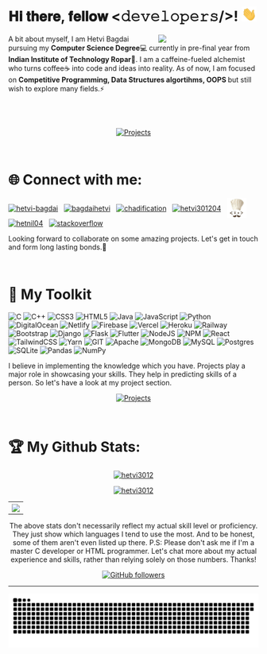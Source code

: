 

<h1> 𝐇𝐢 𝐭𝐡𝐞𝐫𝐞, 𝐟𝐞𝐥𝐥𝐨𝐰 <𝚍𝚎𝚟𝚎𝚕𝚘𝚙𝚎𝚛𝚜/>! <img src="Hi.gif" width="30"></h1>

<img width="40%" align="right" src="coding.gif" >
A bit about myself, I am Hetvi Bagdai pursuing my <b>Computer Science Degree</b>💻 currently in pre-final year from <b>Indian Institute of Technology Ropar🏫</b>. I am a caffeine-fueled alchemist who turns coffee☕ into code and ideas into reality. As of now, I am focused on <b>Competitive Programming, Data Structures algortihms, OOPS </b> but still wish to explore many fields.⚡

<br>
<br>
<br>
<br>

<div align="center">

[![Projects](https://img.shields.io/badge/portfolio-%23430098?style=for-the-badge)](https://anant-prakash-singh.vercel.app)
  
</div>

<br>

# 🌐 Connect with me:
<p align="left">
<a href="https://www.linkedin.com/in/hetvi-bagdai/" target="blank"><img align="center" src="https://skillicons.dev/icons?i=linkedin" alt="hetvi-bagdai" height="35" width="35" /></a> &nbsp;
<a href="https://www.instagram.com/bagdaihetvi" target="blank"><img align="center" src="https://skillicons.dev/icons?i=instagram" alt="bagdaihetvi" height="35" width="35" /></a> &nbsp;
<a href="https://codeforces.com/profile/chadification" target="blank"><img align="center" src="https://raw.githubusercontent.com/rahuldkjain/github-profile-readme-generator/master/src/images/icons/Social/codeforces.svg" alt="chadification" height="40" width="40" /></a> &nbsp;
<a href="https://www.leetcode.com/hetvi301204" target="blank"><img align="center" src="https://raw.githubusercontent.com/rahuldkjain/github-profile-readme-generator/master/src/images/icons/Social/leet-code.svg" alt="hetvi301204" height="35" width="35" /></a> &nbsp;
<a href="https://www.codechef.com/users/hetvi3012" target="blank"><img align="center" src="codechef.png" alt="hetvi3012" height="40" width="40" /></a> &nbsp;
<a href="https://auth.geeksforgeeks.org/user/hetnil04" target="blank"><img align="center" src="https://raw.githubusercontent.com/rahuldkjain/github-profile-readme-generator/master/src/images/icons/Social/geeks-for-geeks.svg" alt="hetnil04" height="50" width="60" /></a> &nbsp;
<a href="https://stackoverflow.com" target="blank"><img align="center" src="https://raw.githubusercontent.com/rahuldkjain/github-profile-readme-generator/master/src/images/icons/Social/stack-overflow.svg" alt="stackoverflow" height="35" width="35" /></a>
</p>


Looking forward to collaborate on some amazing projects. Let's get in touch and form long lasting bonds.🤝

<br>

<!-- ## 🌐 Socials:
[![LinkedIn](https://img.shields.io/badge/LinkedIn-%230077B5.svg?logo=linkedin&logoColor=white)](https://www.linkedin.com/in/anant-prakash-singh-625b21224/) [![Twitter](https://img.shields.io/badge/Twitter-%231DA1F2.svg?logo=Twitter&logoColor=white)](https://twitter.com/anant733n) -->


<!-- # 💻 Tech Stack: -->
# 🧰 My Toolkit
![C](https://img.shields.io/badge/c-%2300599C.svg?style=for-the-badge&logo=c&logoColor=white) ![C++](https://img.shields.io/badge/c++-%2300599C.svg?style=for-the-badge&logo=c%2B%2B&logoColor=white) ![CSS3](https://img.shields.io/badge/css3-%231572B6.svg?style=for-the-badge&logo=css3&logoColor=white) ![HTML5](https://img.shields.io/badge/html5-%23E34F26.svg?style=for-the-badge&logo=html5&logoColor=white) ![Java](https://img.shields.io/badge/java-%23ED8B00.svg?style=for-the-badge&logo=java&logoColor=white) ![JavaScript](https://img.shields.io/badge/javascript-%23323330.svg?style=for-the-badge&logo=javascript&logoColor=%23F7DF1E) ![Python](https://img.shields.io/badge/python-%2314354C.svg?style=for-the-badge&logo=python&logoColor=white) ![DigitalOcean](https://img.shields.io/badge/DigitalOcean-%230167ff.svg?style=for-the-badge&logo=digitalOcean&logoColor=white) ![Netlify](https://img.shields.io/badge/netlify-%23000000.svg?style=for-the-badge&logo=netlify&logoColor=#00C7B7) ![Firebase](https://img.shields.io/badge/firebase-ffca28?style=for-the-badge&logo=firebase&logoColor=black) ![Vercel](https://img.shields.io/badge/vercel-%23000000.svg?style=for-the-badge&logo=vercel&logoColor=#00C7B7) ![Heroku](https://img.shields.io/badge/heroku-%23430098.svg?style=for-the-badge&logo=heroku&logoColor=white) ![Railway](https://img.shields.io/badge/railway-%23000000.svg?style=for-the-badge&logo=railway&logoColor=#00C7B7) ![Bootstrap](https://img.shields.io/badge/bootstrap-%23563D7C.svg?style=for-the-badge&logo=bootstrap&logoColor=white) ![Django](https://img.shields.io/badge/django-%23092E20.svg?style=for-the-badge&logo=django&logoColor=white) ![Flask](https://img.shields.io/badge/flask-%23000.svg?style=for-the-badge&logo=flask&logoColor=white) ![Flutter](https://img.shields.io/badge/Flutter-%2302569B.svg?style=for-the-badge&logo=Flutter&logoColor=white) ![NodeJS](https://img.shields.io/badge/Node.js-339933?style=for-the-badge&logo=nodedotjs&logoColor=white) ![NPM](https://img.shields.io/badge/NPM-%23000000.svg?style=for-the-badge&logo=npm&logoColor=white) ![React](https://img.shields.io/badge/react-%2320232a.svg?style=for-the-badge&logo=react&logoColor=%2361DAFB) ![TailwindCSS](https://img.shields.io/badge/tailwindcss-%2338B2AC.svg?style=for-the-badge&logo=tailwind-css&logoColor=white) ![Yarn](https://img.shields.io/badge/yarn-%232C8EBB.svg?style=for-the-badge&logo=yarn&logoColor=white) ![GIT](https://img.shields.io/badge/Git-F05032?style=for-the-badge&logo=git&logoColor=white) ![Apache](https://img.shields.io/badge/apache-%23D42029.svg?style=for-the-badge&logo=apache&logoColor=white) ![MongoDB](https://img.shields.io/badge/MongoDB-%234ea94b.svg?style=for-the-badge&logo=mongodb&logoColor=white) ![MySQL](https://img.shields.io/badge/mysql-%2300f.svg?style=for-the-badge&logo=mysql&logoColor=white) ![Postgres](https://img.shields.io/badge/postgres-%23316192.svg?style=for-the-badge&logo=postgresql&logoColor=white) ![SQLite](https://img.shields.io/badge/sqlite-%2307405e.svg?style=for-the-badge&logo=sqlite&logoColor=white) ![Pandas](https://img.shields.io/badge/pandas-%23150458.svg?style=for-the-badge&logo=pandas&logoColor=white) ![NumPy](https://img.shields.io/badge/numpy-%23013243.svg?style=for-the-badge&logo=numpy&logoColor=white)

I believe in implementing the knowledge which you have. Projects play a major role in showcasing your skills. They help in predicting skills of a person. So let's have a look at my project section.

<div align="center">

  [![Projects](https://img.shields.io/badge/my_projects-%23430098?style=for-the-badge)](https://anant-prakash-singh.vercel.app/projects)
  
</div>

<!-- <h1 align="center">Projects</h1>

Logo  | Project Name | Description | 
:---: | :---:        |    :----    |
![Pandas](https://img.shields.io/badge/pandas-%23150458.svg?style=for-the-badge&logo=pandas&logoColor=white) | [Project Name](https://project-link.com) | Project description Project description Project description Project description Project description Project description Project description Project description Project description Project description Project description | -->

<br>

# 🏆 My Github Stats:

<!-- Streak -->
<p align="center">
<a href="#go-nowhere">
<img align="center" src="https://github-readme-streak-stats.herokuapp.com/?user=hetvi3012&theme=tokyonight&ring=ffa200&fire=15f4ee&currStreakNum=a35eff&currStreakLabel=a35eff&sideLabels=4296f5&sideNums=4296f5&hide_border=true&background=00000000" alt="hetvi3012" />
</a>
</p>



<!-- Trophies -->
<p align="center"> <a href="#go-nowhere"><img src="https://github-profile-trophy.vercel.app/?username=hetvi3012&title=Issues,Followers,PullRequest,MultipleLang,Stars,Commit&theme=onedark&no-bg=true&no-frame=true" alt="hetvi3012" /></a> </p>


<table align="center">
  <tr>
  <td align="center">
    <a href="#go-nowhere">
    <img align="center" src="https://github-readme-stats.vercel.app/api/top-langs/?username=hetvi3012&langs_count=10&layout=compact&theme=tokyonight&bg_color=ffffff00&hide_border=true">
    </a>
  </td>
</table>
<p align="center"> The above stats don't necessarily reflect my actual skill level or proficiency. They just show which languages I tend to use the most. And to be honest, some of them aren't even listed up there. P.S: Please don't ask me if I'm a master C developer or HTML programmer. Let's chat more about my actual experience and skills, rather than relying solely on those numbers. Thanks!</p>

<div align="center">

  [![GitHub followers](https://img.shields.io/github/followers/hetvi3012.svg?style=social&label=Follow)](https://github.com/hetvi3012?tab=followers)

</div>

<!-- <table>
  <tr>
   <td><img src="https://github-readme-stats.vercel.app/api?username=hetvi3012&include_all_commits=true&count_private=true&show_icons=true&line_height=20&title_color=7A7ADB&icon_color=2234AE&text_color=D3D3D3&bg_color=0,000000,130F40" alt="Anant Prakash Singh" />
    <td><img src="https://github-readme-stats.vercel.app/api/top-langs?username=hetvi3012&show_icons=true&locale=en&layout=compact&title_color=7A7ADB&icon_color=2234AE&text_color=D3D3D3&bg_color=0,000000,130F40" alt="Anant Prakash Singh" /></td>
  </tr>
</table> -->


---
<!-- [![](https://visitcount.itsvg.in/api?id=hetvi3012&icon=0&color=0)](https://visitcount.itsvg.in) -->



![Heatmap](heatmap.svg)



<!-- ![](https://github-readme-stats.vercel.app/api?username=hetvi3012&show_icons=true&theme=radical) -->
<!-- ![](https://github-readme-stats.vercel.app/api?username=hetvi3012&theme=dark&hide_border=true&include_all_commits=false&count_private=false)<br/> -->
<!-- ![](https://github-readme-streak-stats.herokuapp.com/?user=hetvi3012&theme=dark&hide_border=true)<br/> -->
<!-- ![](https://github-readme-stats.vercel.app/api/top-langs/?username=hetvi3012&theme=dark&hide_border=true&include_all_commits=false&count_private=false&layout=compact) -->


<!-- ### ✍️ Random Dev Quote -->
<!-- ![](https://quotes-github-readme.vercel.app/api?type=horizontal&theme=radical) -->

<!-- ### 😂 Random Dev Meme
<img src="https://random-memer.herokuapp.com/" width="512px"/> -->


<!-- <div align="center"> -->

  <!-- <p><img align="center" src="https://github-readme-streak-stats.herokuapp.com/?user=hetvi3012&theme=dark" alt="TheViking" /></p> -->

  <!-- [![hetvi3012's GitHub activity graph](https://activity-graph.herokuapp.com/graph?username=hetvi3012&theme=xcode)](https://git.io/hetvi3012) -->

  <!-- ![Jokes Card](https://readme-jokes.vercel.app/api?hideBorder) -->

<!-- </div> -->
